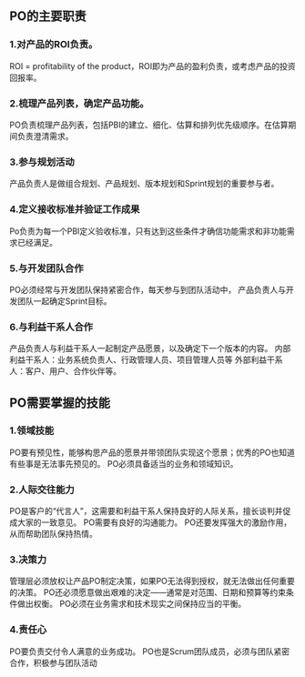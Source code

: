 ## PO的主要职责

### 1.对产品的ROI负责。

ROI = profitability of the product，ROI即为产品的盈利负责，或考虑产品的投资回报率。

### 2.梳理产品列表，确定产品功能。

PO负责梳理产品列表，包括PBI的建立、细化、估算和排列优先级顺序。在估算期间负责澄清需求。

### 3.参与规划活动

产品负责人是做组合规划、产品规划、版本规划和Sprint规划的重要参与者。

### 4.定义接收标准并验证工作成果

Po负责为每一个PBI定义验收标准，只有达到这些条件才确信功能需求和非功能需求已经满足。

### 5.与开发团队合作

PO必须经常与开发团队保持紧密合作，每天参与到团队活动中，
产品负责人与开发团队一起确定Sprint目标。

### 6.与利益干系人合作

产品负责人与利益干系人一起制定产品愿景，以及确定下一个版本的内容。
内部利益干系人：业务系统负责人、行政管理人员、项目管理人员等
外部利益干系人：客户、用户、合作伙伴等。

## PO需要掌握的技能

### 1.领域技能

PO要有预见性，能够构思产品的愿景并带领团队实现这个愿景；优秀的PO也知道有些事是无法事先预见的。
PO必须具备适当的业务和领域知识。

### 2.人际交往能力

PO是客户的“代言人”，这需要和利益干系人保持良好的人际关系，擅长谈判并促成大家的一致意见。
PO需要有良好的沟通能力。
PO还要发挥强大的激励作用，从而帮助团队保持热情。

### 3.决策力

管理层必须放权让产品PO制定决策，如果PO无法得到授权，就无法做出任何重要的决策。
PO还必须愿意做出艰难的决定——通常是对范围、日期和预算等约束条件做出权衡。
PO必须在业务需求和技术现实之间保持应当的平衡。

### 4.责任心

PO要负责交付令人满意的业务成功。
PO也是Scrum团队成员，必须与团队紧密合作，积极参与团队活动